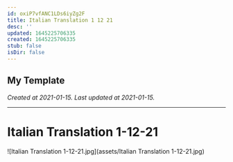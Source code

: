 ```yaml
---
id: oxiP7vfANC1LDs6iyZg2F
title: Italian Translation 1 12 21
desc: ''
updated: 1645225706335
created: 1645225706335
stub: false
isDir: false
---
```

My Template
---

_Created at 2021-01-15._
_Last updated at 2021-01-15._




---

# Italian Translation 1-12-21


![Italian Translation 1-12-21.jpg](assets/Italian Translation 1-12-21.jpg)

